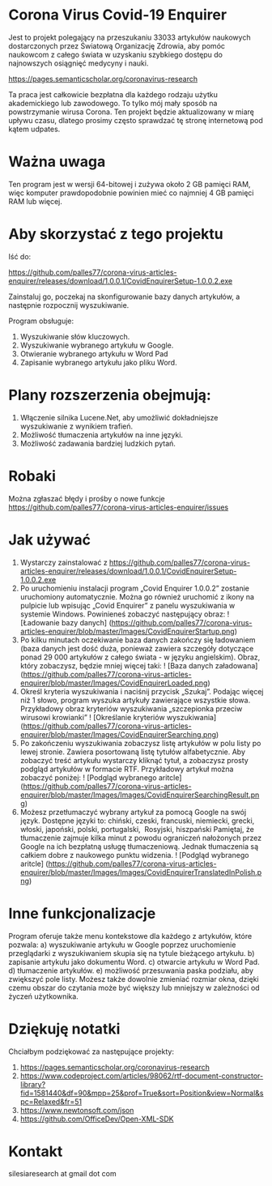 # Corona Virus Covid-19 Enquirer

Jest to projekt polegający na przeszukaniu 33033 artykułów naukowych dostarczonych przez Światową Organizację Zdrowia, aby pomóc naukowcom z całego świata w uzyskaniu szybkiego dostępu do najnowszych osiągnięć medycyny i nauki.

https://pages.semanticscholar.org/coronavirus-research

Ta praca jest całkowicie bezpłatna dla każdego rodzaju użytku akademickiego lub zawodowego.
To tylko mój mały sposób na powstrzymanie wirusa Corona.
Ten projekt będzie aktualizowany w miarę upływu czasu, dlatego prosimy często sprawdzać tę stronę internetową pod kątem udpates.

# Ważna uwaga
Ten program jest w wersji 64-bitowej i zużywa około 2 GB pamięci RAM, więc komputer prawdopodobnie powinien mieć co najmniej 4 GB pamięci RAM lub więcej.

# Aby skorzystać z tego projektu
Iść do:

https://github.com/palles77/corona-virus-articles-enquirer/releases/download/1.0.0.1/CovidEnquirerSetup-1.0.0.2.exe

Zainstaluj go, poczekaj na skonfigurowanie bazy danych artykułów, a następnie rozpocznij wyszukiwanie.

Program obsługuje:
1. Wyszukiwanie słów kluczowych.
2. Wyszukiwanie wybranego artykułu w Google.
3. Otwieranie wybranego artykułu w Word Pad
4. Zapisanie wybranego artykułu jako pliku Word.

# Plany rozszerzenia obejmują:
1. Włączenie silnika Lucene.Net, aby umożliwić dokładniejsze wyszukiwanie z wynikiem trafień.
2. Możliwość tłumaczenia artykułów na inne języki.
3. Możliwość zadawania bardziej ludzkich pytań.

# Robaki
Można zgłaszać błędy i prośby o nowe funkcje
https://github.com/palles77/corona-virus-articles-enquirer/issues

# Jak używać

1. Wystarczy zainstalować z
https://github.com/palles77/corona-virus-articles-enquirer/releases/download/1.0.0.1/CovidEnquirerSetup-1.0.0.2.exe
2. Po uruchomieniu instalacji program „Covid Enquirer 1.0.0.2” zostanie uruchomiony automatycznie. Można go również uruchomić z ikony na pulpicie lub wpisując „Covid Enquirer” z panelu wyszukiwania w systemie Windows.
Powinieneś zobaczyć następujący obraz:
! [Ładowanie bazy danych] (https://github.com/palles77/corona-virus-articles-enquirer/blob/master/Images/CovidEnquirerStartup.png)
3. Po kilku minutach oczekiwanie baza danych zakończy się ładowaniem (baza danych jest dość duża, ponieważ zawiera szczegóły dotyczące ponad 29 000 artykułów z całego świata - w języku angielskim).
Obraz, który zobaczysz, będzie mniej więcej taki:
! [Baza danych załadowana] (https://github.com/palles77/corona-virus-articles-enquirer/blob/master/Images/CovidEnquirerLoaded.png)
4. Określ kryteria wyszukiwania i naciśnij przycisk „Szukaj”. Podając więcej niż 1 słowo, program wyszuka artykuły zawierające wszystkie słowa.
Przykładowy obraz kryteriów wyszukiwania „szczepionka przeciw wirusowi krowianki”
! [Określanie kryteriów wyszukiwania] (https://github.com/palles77/corona-virus-articles-enquirer/blob/master/Images/CovidEnquirerSearching.png)
5. Po zakończeniu wyszukiwania zobaczysz listę artykułów w polu listy po lewej stronie. Zawiera posortowaną listę tytułów alfabetycznie. Aby zobaczyć treść artykułu wystarczy kliknąć tytuł, a zobaczysz prosty podgląd artykułów w formacie RTF.
Przykładowy artykuł można zobaczyć poniżej:
! [Podgląd wybranego aritcle] (https://github.com/palles77/corona-virus-articles-enquirer/blob/master/Images/Images/CovidEnquirerSearchingResult.png)
6. Możesz przetłumaczyć wybrany artykuł za pomocą Google na swój język. Dostępne języki to: chiński, czeski, francuski, niemiecki, grecki, włoski, japoński, polski, portugalski,
 Rosyjski, hiszpański Pamiętaj, że tłumaczenie zajmuje kilka minut z powodu ograniczeń nałożonych przez Google na ich bezpłatną usługę tłumaczeniową. Jednak tłumaczenia są całkiem dobre z naukowego punktu widzenia.
! [Podgląd wybranego aritcle] (https://github.com/palles77/corona-virus-articles-enquirer/blob/master/Images/Images/CovidEnquirerTranslatedInPolish.png)

# Inne funkcjonalizacje
Program oferuje także menu kontekstowe dla każdego z artykułów, które pozwala:
a) wyszukiwanie artykułu w Google poprzez uruchomienie przeglądarki z wyszukiwaniem skupia się na tytule bieżącego artykułu.
b) zapisanie artykułu jako dokumentu Word.
c) otwarcie artykułu w Word Pad.
d) tłumaczenie artykułów.
e) możliwość przesuwania paska podziału, aby zwiększyć pole listy. Możesz także dowolnie zmieniać rozmiar okna, dzięki czemu obszar do czytania może być większy lub mniejszy w zależności od życzeń użytkownika.

# Dziękuję notatki
Chciałbym podziękować za następujące projekty:
1. https://pages.semanticscholar.org/coronavirus-research
2. https://www.codeproject.com/articles/98062/rtf-document-constructor-library?fid=1581440&df=90&mpp=25&prof=True&sort=Position&view=Normal&spc=Relaxed&fr=51
3. https://www.newtonsoft.com/json
4. https://github.com/OfficeDev/Open-XML-SDK

# Kontakt
silesiaresearch at gmail dot com